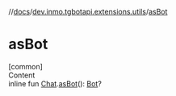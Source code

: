 //[docs](../../index.md)/[dev.inmo.tgbotapi.extensions.utils](index.md)/[asBot](as-bot.md)



# asBot  
[common]  
Content  
inline fun [Chat](../dev.inmo.tgbotapi.types.chat.abstracts/-chat/index.md).[asBot](as-bot.md)(): [Bot](../dev.inmo.tgbotapi.types/-bot/index.md)?  



